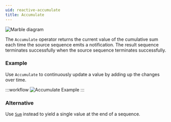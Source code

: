 ```yaml
---
uid: reactive-accumulate
title: Accumulate
---
```


![Marble diagram](~/images/reactive-accumulate.svg)

The `Accumulate` operator returns the current value of the cumulative sum each time the source sequence emits a notification. The result sequence terminates successfully when the source sequence terminates successfully.

### Example

Use `Accumulate` to continuously update a value by adding up the changes over time.

:::workflow
![Accumulate Example](../workflows/reactive-accumulate-example.bonsai)
:::

### Alternative

Use [`Sum`](xref:Bonsai.Reactive.Sum) instead to yield a single value at the end of a sequence.